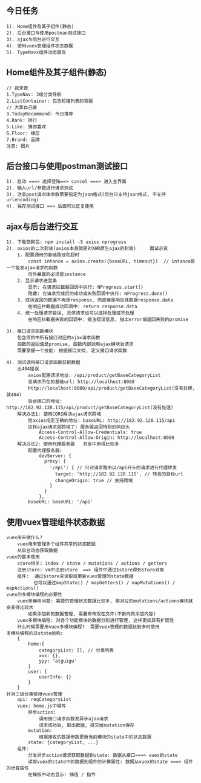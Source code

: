 ## 今日任务
    1). Home组件及其子组件(静态)
    2). 后台接口与使用postman测试接口
    3). ajax与后台进行交互
    4). 使用vuex管理组件状态数据
    5). TypeNavx组件动态展现

## Home组件及其子组件(静态)
    // 我来做
    1.TypeNav: 3级分类导航
    2.ListContainer: 包含轮播列表的容器
    // 大家自己做
    3.TodayRecommend: 今日推荐
    4.Rank: 排行
    5.Like: 猜你喜欢
    6.Floor: 楼层
    7.Brand: 品牌
    注意: 图片

## 后台接口与使用postman测试接口
    1). 启动 ===> 选择登陆==> cancel ===> 进入主界面
    2). 输入url/参数进行请求测试
    3). 注意post请求体参数需要指定为json格式(后台只支持json格式, 不支持urlencoding)
    4). 保存测试接口 ==> 后面可以反复使用

## ajax与后台进行交互
    1). 下载依赖包: npm install -S axios nprogress
    2). axios的二次封装(axios本身就是对XHR原生ajax的封装)     面试必说
        1. 配置通用的基础路径和超时
            const intance = axios.create({baseURL, timeout})  // intance是一个能发ajax请求的函数
            向外暴露的必须是instance
        2. 显示请求进度条
            显示: 在请求拦截器回调中执行: NProgress.start()
            隐藏: 在请求完成后的成功或失败回调中执行: NProgress.done()
        3. 成功返回的数据不再是response, 而直接是响应体数据response.data
            在响应拦截器成功回调中: return response.data
        4. 统一处理请求错误, 具体请求也可以选择处理或不处理
            在响应拦截器失败的回调中: 提法错误信息, 抛出error或返回失败的promise

    3). 接口请求函数模块
        包含项目中所有接口对应的ajax请求函数
        函数的返回值是promise, 函数内部调用ajax模块发请求
        需要掌握一个技能: 根据接口文档, 定义接口请求函数
    
    4). 测试调用接口请求函数获取数据
        出404错误
            axios配置请求地址: /api/product/getBaseCategoryList
            发请求所在的基础url: http://localhost:8080
            http://localhost:8080/api/product/getBaseCategoryList(没有处理, 就404)
            后台接口的地址: http://182.92.128.115/api/product/getBaseCategoryList(没有处理)
        解决办法1: 使用CORS解决ajax请求跨域
            给axios指定正确的地址: baseURL: http://182.92.128.115/api
            这样ajax请求就跨域了: 服务器返回特别的响应头
                Access-Control-Allow-Credentials: true
                Access-Control-Allow-Origin: http://localhost:8080
        解决办法2: 使用代理服务器   开发中用得比较多
            配置代理服务器: 
                devServer: {
                  proxy: {
                    '/api': { // 只对请求路由以/api开头的请求进行代理转发
                      target: 'http://182.92.128.115', // 转发的目标url
                      changeOrigin: true // 支持跨域
                    }
                  }
                },
            baseURL: baseURL: '/api'

## 使用vuex管理组件状态数据
    vuex用来做什么?
        vuex用来管理多个组件共享的状态数据
        从后台动态获取数据
    vuex的基本使用
        store相关: index / state / mutations / actions / getters 
        注册store: vm中注册store  ==> 组件中通过$store得到store对象
        组件:  通过$store来读取或更新vuex管理的state数据
              也可以通过mapState() / mapGetters() / mapMutations() / mapActions()
    vuex的多模块编程的必要性
        vuex单模块问题: 需要的管理状态数据比较多, 那对应的mutations/actions模块就会变得比较大
            如果添加新的数据管理, 需要修改现在文件(不断向其添加内容) 
        vuex多模块编程: 对各个功能模块的数据分别进行管理, 这样更加具有扩展性
        什么时候需要用vuex多模块编程?  需要vuex管理的数据比较多时使用
    多模块编程的总state结构:
        {
            home:{
                categoryList: [], // 分类列表
                xxx: {},
                yyy: 'atguigu'
            }
            user: {
                userInfo: {}
            }
        }
    针对三级分类使用vuex管理
        api: reqCategoryList
        vuex: home.js中编写
            异步action: 
                调用接口请求函数发异步ajax请求
                请求成功后, 取出数据, 提交给mutation保存
            mutation: 
                根据接收的数据参数更新当前模块的state中的状态数据
            state: {categoryList, ...}
        组件:
            分发异步action请求获取数据到state: 数据从接口===> vuex的state
            读取vuex的state中的数据到组件的计算属性: 数据从vuex的state ===> 组件的计算属性
            在模板中动态显示: 插值 / 指令